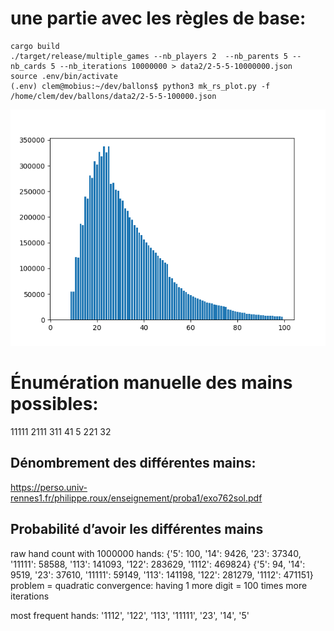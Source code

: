 # une partie avec les règles de base:

```
cargo build
./target/release/multiple_games --nb_players 2  --nb_parents 5 --nb_cards 5 --nb_iterations 10000000 > data2/2-5-5-10000000.json
source .env/bin/activate
(.env) clem@mobius:~/dev/ballons$ python3 mk_rs_plot.py -f /home/clem/dev/ballons/data2/2-5-5-100000.json
```

![](./notes/2-5-5-10000000.png)

# Énumération manuelle des mains possibles:

11111
2111
311
41
5
221
32

## Dénombrement des différentes mains:

https://perso.univ-rennes1.fr/philippe.roux/enseignement/proba1/exo762sol.pdf

## Probabilité d’avoir les différentes mains

raw hand count with 1000000 hands:
{'5': 100, '14': 9426, '23': 37340, '11111': 58588, '113': 141093, '122': 283629, '1112': 469824}
{'5': 94,  '14': 9519, '23': 37610, '11111': 59149, '113': 141198, '122': 281279, '1112': 471151}
problem = quadratic convergence: having 1 more digit = 100 times more iterations

most frequent hands:
'1112', '122', '113', '11111', '23', '14', '5'